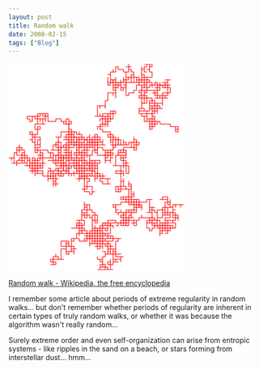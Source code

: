 ```yaml
---
layout: post
title: Random walk
date: 2008-02-15
tags: ["Blog"]
---
```


![](k3Im6rfOq5gpdnjrctjatdSi_400.png)  

[Random walk - Wikipedia, the free encyclopedia](http://en.wikipedia.org/wiki/Random_walk)

I remember some article about periods of extreme regularity in random walks... but don't remember whether periods of regularity are inherent in certain types of truly random walks, or whether it was because the algorithm wasn't really random... 

Surely extreme order and even self-organization can arise from entropic systems - like ripples in the sand on a beach, or stars forming from interstellar dust... hmm...